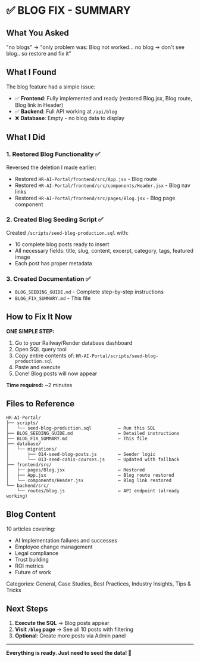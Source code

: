 # ✅ BLOG FIX - SUMMARY

## What You Asked
"no blogs" → "only problem was: Blog not worked... no blog -> don't see blog.. so restore and fix it"

## What I Found
The blog feature had a simple issue:
- ✅ **Frontend**: Fully implemented and ready (restored Blog.jsx, Blog route, Blog link in Header)
- ✅ **Backend**: Full API working at `/api/blog`
- ❌ **Database**: Empty - no blog data to display

## What I Did

### 1. **Restored Blog Functionality** ✅
Reversed the deletion I made earlier:
- Restored `HR-AI-Portal/frontend/src/App.jsx` - Blog route
- Restored `HR-AI-Portal/frontend/src/components/Header.jsx` - Blog nav links
- Restored `HR-AI-Portal/frontend/src/pages/Blog.jsx` - Blog page component

### 2. **Created Blog Seeding Script** ✅
Created `/scripts/seed-blog-production.sql` with:
- 10 complete blog posts ready to insert
- All necessary fields: title, slug, content, excerpt, category, tags, featured image
- Each post has proper metadata

### 3. **Created Documentation** ✅
- `BLOG_SEEDING_GUIDE.md` - Complete step-by-step instructions
- `BLOG_FIX_SUMMARY.md` - This file

## How to Fix It Now

**ONE SIMPLE STEP:**

1. Go to your Railway/Render database dashboard
2. Open SQL query tool
3. Copy entire contents of: `HR-AI-Portal/scripts/seed-blog-production.sql`
4. Paste and execute
5. Done! Blog posts will now appear

**Time required:** ~2 minutes

## Files to Reference

```
HR-AI-Portal/
├── scripts/
│   └── seed-blog-production.sql          ← Run this SQL
├── BLOG_SEEDING_GUIDE.md                 ← Detailed instructions
├── BLOG_FIX_SUMMARY.md                   ← This file
├── database/
│   └── migrations/
│       ├── 014-seed-blog-posts.js        ← Seeder logic
│       └── 013-seed-cahis-courses.js     ← Updated with fallback
├── frontend/src/
│   ├── pages/Blog.jsx                    ← Restored
│   ├── App.jsx                           ← Blog route restored
│   └── components/Header.jsx             ← Blog link restored
└── backend/src/
    └── routes/blog.js                    ← API endpoint (already working)
```

## Blog Content

10 articles covering:
- AI Implementation failures and successes
- Employee change management
- Legal compliance
- Trust building
- ROI metrics
- Future of work

Categories: General, Case Studies, Best Practices, Industry Insights, Tips & Tricks

## Next Steps

1. **Execute the SQL** → Blog posts appear
2. **Visit `/blog` page** → See all 10 posts with filtering
3. **Optional**: Create more posts via Admin panel

---

**Everything is ready. Just need to seed the data! 🚀**
